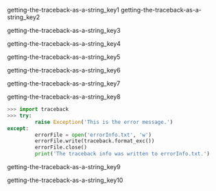 getting-the-traceback-as-a-string_key1
getting-the-traceback-as-a-string_key2


getting-the-traceback-as-a-string_key3



getting-the-traceback-as-a-string_key4


getting-the-traceback-as-a-string_key5



getting-the-traceback-as-a-string_key6


getting-the-traceback-as-a-string_key7


getting-the-traceback-as-a-string_key8


```python
>>> import traceback
>>> try:
         raise Exception('This is the error message.')
except:
         errorFile = open('errorInfo.txt', 'w')
         errorFile.write(traceback.format_exc())
         errorFile.close()
         print('The traceback info was written to errorInfo.txt.')
```

getting-the-traceback-as-a-string_key9



getting-the-traceback-as-a-string_key10
